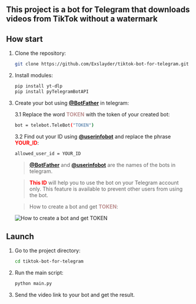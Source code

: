 ## This project is a bot for Telegram that downloads videos from TikTok without a watermark

## How start

1.  Clone the repository:

    ```bash
    git clone https://github.com/Exslayder/tiktok-bot-for-telegram.git
    ```

2.  Install modules:

    ```bash
    pip install yt-dlp
    pip install pyTelegramBotAPI
    ```

3.  Create your bot using [**@BotFather**](https://t.me/BotFather) in telegram:

    3.1 Replace the word <span style='color:#BC8F8F'>**TOKEN**</span> with the token of your created bot:

    ```bash
    bot = telebot.TeleBot("TOKEN")
    ```

    3.2 Find out your ID using [**@userinfobot**](https://t.me/userinfobot) and replace the phrase <span style='color:red'>**YOUR_ID**</span>:

    ```bash
    allowed_user_id = YOUR_ID
    ```

    >[**@BotFather**](https://t.me/BotFather) and [**@userinfobot**](https://t.me/userinfobot) are the names of the bots in telegram.

    ><span style='color:red'>**This ID**</span> will help you to use the bot on your Telegram account only. This feature is available to prevent other users from using the bot.

    >How to create a bot and get <span style='color:#BC8F8F'>**TOKEN**</span>:

    ![How to create a bot and get TOKEN](https://assets-global.website-files.com/5d4bc52e7ec3666956bd3bf1/5ebd37e590f1424c4abfa1c2_botfather.jpg)

## Launch

1. Go to the project directory:

   ```bash
   cd tiktok-bot-for-telegram
   ```

2. Run the main script:

   ```bash
   python main.py
   ```

3. Send the video link to your bot and get the result.
